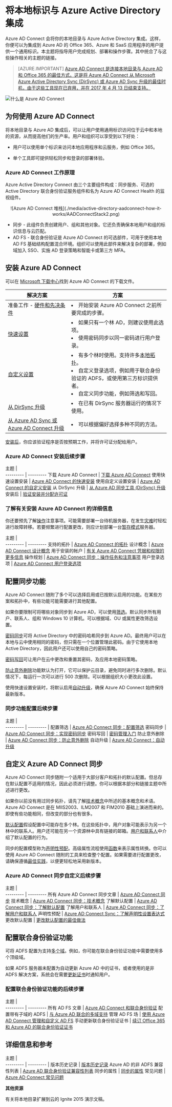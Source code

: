 <properties
	pageTitle="Azure AD Connect：将本地标识与 Azure Active Directory 集成 | Azure"
	description="Azure AD Connect 会将你的本地目录与 Azure Active Directory 集成。这样，你便可以为集成到 Azure AD 的 Office 365、Azure 和 SaaS 应用程序提供一个通用标识。"
	keywords="Azure AD Connect 介绍, Azure AD Connect 概述, 什么是 Azure AD Connect, 安装 active directory"
	services="active-directory"
	documentationCenter=""
	authors="billmath"
	manager="femila"
	editor=""/>  


<tags
	ms.service="active-directory"
	ms.workload="identity"
	ms.tgt_pltfrm="na"
	ms.devlang="na"
	ms.topic="get-started-article"
	ms.date="10/04/2016"
	ms.author="billmath"
	wacn.date="10/31/2016"/>  


# 将本地标识与 Azure Active Directory 集成

Azure AD Connect 会将你的本地目录与 Azure Active Directory 集成。这样，你便可以为集成到 Azure AD 的 Office 365、Azure 和 SaaS 应用程序的用户提供一个通用标识。本主题将指导用户完成规划、部署和操作步骤。其中统合了与这些操作相关的主题的链接。

> [AZURE.IMPORTANT] [Azure AD Connect 是连接本地目录与 Azure AD 和 Office 365 的最佳方式。这是将 Azure AD Connect 从 Microsoft Azure Active Directory Sync (DirSync) 或 Azure AD Sync 升级的最佳时机，由于这些工具现在已弃用，并在 2017 年 4 月 13 日结束支持。](/documentation/articles/active-directory-aadconnect-dirsync-deprecated/?WT.mc_id=DirSyncDepACOM)
 

![什么是 Azure AD Connect](./media/active-directory-aadconnect/arch.png)


## 为何使用 Azure AD Connect
将本地目录与 Azure AD 集成后，可以让用户使用通用标识访问位于云中和本地的资源，从而提高他们的生产率。用户和组织可以享受到以下好处：

- 用户可以使用单个标识来访问本地应用程序和云服务，例如 Office 365。

- 单个工具即可提供轻松同步和登录的部署体验。


### Azure AD Connect 工作原理
Azure Active Directory Connect 由三个主要组件构成：同步服务、可选的 Active Directory 联合身份验证服务组件和名为 Azure AD Connect Health 的监视组件。

<center>![Azure AD Connect 堆栈](./media/active-directory-aadconnect-how-it-works/AADConnectStack2.png) 
</center>

- 同步 - 此组件负责创建用户、组和其他对象。它还负责确保本地用户和组的标识信息与云匹配。
- AD FS - 联合身份验证是 Azure AD Connect 的可选部件，可用于使用本地 AD FS 基础结构配置混合环境。组织可以使用此部件来解决复杂的部署，例如域加入 SSO、实施 AD 登录策略和智能卡或第三方 MFA。


## 安装 Azure AD Connect

可以在 [Microsoft 下载中心](http://go.microsoft.com/fwlink/?LinkId=615771)找到 Azure AD Connect 的下载文件。


解决方案 | 方案
----- | ----- |
准备工作 - [硬件和先决条件](/documentation/articles/active-directory-aadconnect-prerequisites/) | <li>开始安装 Azure AD Connect 之前所要完成的步骤。</li>
[快速设置](/documentation/articles/active-directory-aadconnect-get-started-express/) | <li>如果只有一个林 AD，则建议使用此选项。</li> <li>使用密码同步以同一密码进行用户登录。</li>
[自定义设置](/documentation/articles/active-directory-aadconnect-get-started-custom/) | <li>有多个林时使用。支持许多[本地拓扑](/documentation/articles/active-directory-aadconnect-topologies/)。</li> <li>自定义登录选项，例如用于联合身份验证的 ADFS，或使用第三方标识提供者。</li> <li>自定义同步功能，例如筛选和写回。</li>
[从 DirSync 升级](/documentation/articles/active-directory-aadconnect-dirsync-upgrade-get-started/) | <li>在已有 DirSync 服务器运行的情况下使用。</li>
[从 Azure AD Sync 或 Azure AD Connect 升级](/documentation/articles/active-directory-aadconnect-upgrade-previous-version/)| <li>可以根据偏好选择多种不同的方法。</li>


[安装后](/documentation/articles/active-directory-aadconnect-whats-next/)，你应该验证程序是否按预期工作，并将许可证分配给用户。

### Azure AD Connect 安装后续步骤

主题 |  
--------- | ---------
下载 Azure AD Connect | [下载 Azure AD Connect](http://go.microsoft.com/fwlink/?LinkId=615771)
使用快速设置安装 | [Azure AD Connect 的快速安装](/documentation/articles/active-directory-aadconnect-get-started-express/)
使用自定义设置安装 | [Azure AD Connect 的自定义安装](/documentation/articles/active-directory-aadconnect-get-started-custom/)
从 DirSync 升级 | [从 Azure AD 同步工具 (DirSync) 升级](/documentation/articles/active-directory-aadconnect-dirsync-upgrade-get-started/)
安装后 | [验证安装并分配许可证](/documentation/articles/active-directory-aadconnect-whats-next/)

### 了解有关安装 Azure AD Connect 的详细信息

你还要预先了解[操作](/documentation/articles/active-directory-aadconnectsync-operations/)注意事项。可能需要部署一台待机服务器，在发生[灾难](/documentation/articles/active-directory-aadconnectsync-operations/#disaster-recovery/)时轻松进行故障转移。若要频繁进行配置更改，则应计划部署一台[暂存模式](/documentation/articles/active-directory-aadconnectsync-operations/#staging-mode/)服务器。

主题 |  
--------- | ---------
支持的拓扑 | [Azure AD Connect 的拓扑](/documentation/articles/active-directory-aadconnect-topologies/)
设计概念 | [Azure AD Connect 设计概念](/documentation/articles/active-directory-aadconnect-design-concepts/)
用于安装的帐户 | [有关 Azure AD Connect 凭据和权限的更多信息](/documentation/articles/active-directory-aadconnect-accounts-permissions/)
操作规划 | [Azure AD Connect 同步：操作任务和注意事项](/documentation/articles/active-directory-aadconnectsync-operations/)
用户登录选项 | [Azure AD Connect 用户登录选项](/documentation/articles/active-directory-aadconnect-user-signin/)

## 配置同步功能
Azure AD Connect 随附了多个可以选择启用或已按默认启用的功能。在某些方案和拓扑中，有些功能可能需要进行其他配置。

如果你要限制可将哪些对象同步到 Azure AD，可以使用[筛选](/documentation/articles/active-directory-aadconnectsync-configure-filtering/)。默认同步所有用户、联系人、组和 Windows 10 计算机。可以根据域、OU 或属性更改筛选设置。

[密码同步](/documentation/articles/active-directory-aadconnectsync-implement-password-synchronization/)可将 Active Directory 中的密码哈希同步到 Azure AD。最终用户可以在本地与云中使用相同的密码，但只需在一个位置管理此密码。由于它使用本地 Active Directory，因此用户还可以使用自己的密码策略。

[密码写回](/documentation/articles/active-directory-passwords-getting-started/)可让用户在云中更改和重置其密码，及应用本地密码策略。

[防止意外删除](/documentation/articles/active-directory-aadconnectsync-feature-prevent-accidental-deletes/)功能默认为打开，它可以保护云目录，避免同时进行多次删除。默认情况下，每运行一次可以进行 500 次删除。可以根据组织大小更改此设置。

使用快速设置安装时，将默认启用[自动升级](/documentation/articles/active-directory-aadconnect-feature-automatic-upgrade/)，确保 Azure AD Connect 始终保持最新版本。

### 同步功能配置后续步骤

主题 |  
--------- | --------- |
配置筛选 | [Azure AD Connect 同步：配置筛选](/documentation/articles/active-directory-aadconnectsync-configure-filtering/)
密码同步 | [Azure AD Connect 同步：实现密码同步](/documentation/articles/active-directory-aadconnectsync-implement-password-synchronization/)
密码写回 | [密码管理入门](/documentation/articles/active-directory-passwords-getting-started/)
防止意外删除 | [Azure AD Connect 同步：防止意外删除](/documentation/articles/active-directory-aadconnectsync-feature-prevent-accidental-deletes/)
自动升级 | [Azure AD Connect：自动升级](/documentation/articles/active-directory-aadconnect-feature-automatic-upgrade/)

## 自定义 Azure AD Connect 同步
Azure AD Connect 同步随附一个适用于大部分客户和拓扑的默认配置。但总存在默认配置不适用的情况，因此必须进行调整。你可以根据本部分和链接主题中所述进行更改。

如果你以前没有用过同步拓扑，请先了解[技术概念](/documentation/articles/active-directory-aadconnectsync-technical-concepts/)中所述的基本概念和术语。Azure AD Connect 是在 MIIS2003、ILM2007 和 FIM2010 基础上演进而来的。即使有些功能相同，但改变的部分也有很多。

[默认配置](/documentation/articles/active-directory-aadconnectsync-understanding-default-configuration/)假设配置中可能存在多个林。在这些拓扑中，用户对象可能表示为另一个林中的联系人。用户还可能在另一个资源林中具有链接的邮箱。[用户和联系人](/documentation/articles/active-directory-aadconnectsync-understanding-users-and-contacts/)中介绍了默认配置的行为。

同步的配置模型称为[声明性预配](/documentation/articles/active-directory-aadconnectsync-understanding-declarative-provisioning-expressions/)。高级属性流程使用[函数](/documentation/articles/active-directory-aadconnectsync-functions-reference/)来表示属性转换。你可以使用 Azure AD Connect 随附的工具来检查整个配置。如果需要进行配置更改，请确保遵循[最佳实践](/documentation/articles/active-directory-aadconnectsync-best-practices-changing-default-configuration/)，以便更轻松地采用新版本。

### Azure AD Connect 同步自定义后续步骤

主题 |  
--------- | ---------
所有 Azure AD Connect 同步文章 | [Azure AD Connect 同步](/documentation/articles/active-directory-aadconnectsync-whatis/)
技术概念 | [Azure AD Connect 同步：技术概念](/documentation/articles/active-directory-aadconnectsync-technical-concepts/)
了解默认配置 | [Azure AD Connect 同步：了解默认配置](/documentation/articles/active-directory-aadconnectsync-understanding-default-configuration/)
了解用户和联系人 | [Azure AD Connect 同步：了解用户和联系人](/documentation/articles/active-directory-aadconnectsync-understanding-users-and-contacts/)
声明性预配 | [Azure AD Connect Sync：了解声明性设置表达式](/documentation/articles/active-directory-aadconnectsync-understanding-declarative-provisioning-expressions/)
更改默认配置 | [更改默认配置的最佳做法](/documentation/articles/active-directory-aadconnectsync-best-practices-changing-default-configuration/)

## 配置联合身份验证功能
可将 ADFS 配置为支持[多个域](/documentation/articles/active-directory-aadconnect-multiple-domains/)。例如，你可能在联合身份验证功能中需要使用多个顶级域。

如果 ADFS 服务器未配置为自动更新 Azure AD 中的证书，或者使用的是非 ADFS 解决方案，系统会在需要[更新证书](/documentation/articles/active-directory-aadconnect-o365-certs/)时通知用户。

### 配置联合身份验证功能的后续步骤

主题 |  
--------- | ---------
所有 AD FS 文章 | [Azure AD Connect 和联合身份验证](/documentation/articles/active-directory-aadconnectfed-whatis/)
配置带有子域的 ADFS | [与 Azure AD 联合的多域支持](/documentation/articles/active-directory-aadconnect-multiple-domains/)
管理 AD FS 场 | [使用 Azure AD Connect 管理和自定义 AD FS](/documentation/articles/active-directory-aadconnect-federation-management/)
手动更新联合身份验证证书 | [续订 Office 365 和 Azure AD 的联合身份验证证书](/documentation/articles/active-directory-aadconnect-o365-certs/)

## 详细信息和参考

主题 |  
--------- | --------- |
版本历史记录 | [版本历史记录](/documentation/articles/active-directory-aadconnect-version-history/)
Azure AD 的非 ADFS 兼容性列表 | [Azure AD 联合身份验证兼容性列表](/documentation/articles/active-directory-aadconnect-federation-compatibility/)
同步的属性 | [同步的属性](/documentation/articles/active-directory-aadconnectsync-attributes-synchronized/)
常见问题 | [Azure AD Connect 常见问题](/documentation/articles/active-directory-aadconnect-faq/)


**其他资源**


有关将本地目录扩展到云的 Ignite 2015 演示文稿。

<!---HONumber=Mooncake_1024_2016-->
